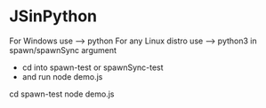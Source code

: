 # JSinPython
For Windows use --> python
For any Linux distro use --> python3
in spawn/spawnSync argument

* cd into spawn-test or spawnSync-test
* and run node demo.js

cd spawn-test
node demo.js
